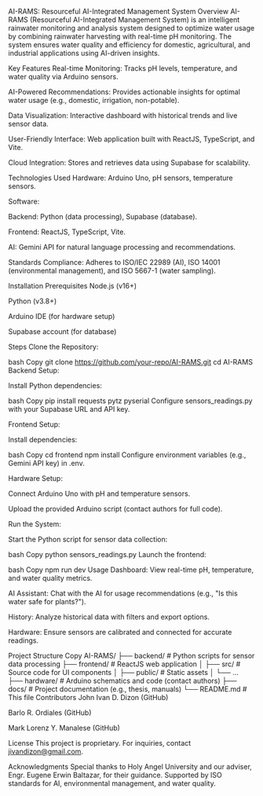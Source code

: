 AI-RAMS: Resourceful AI-Integrated Management System
Overview
AI-RAMS (Resourceful AI-Integrated Management System) is an intelligent rainwater monitoring and analysis system designed to optimize water usage by combining rainwater harvesting with real-time pH monitoring. The system ensures water quality and efficiency for domestic, agricultural, and industrial applications using AI-driven insights.

Key Features
Real-time Monitoring: Tracks pH levels, temperature, and water quality via Arduino sensors.

AI-Powered Recommendations: Provides actionable insights for optimal water usage (e.g., domestic, irrigation, non-potable).

Data Visualization: Interactive dashboard with historical trends and live sensor data.

User-Friendly Interface: Web application built with ReactJS, TypeScript, and Vite.

Cloud Integration: Stores and retrieves data using Supabase for scalability.

Technologies Used
Hardware: Arduino Uno, pH sensors, temperature sensors.

Software:

Backend: Python (data processing), Supabase (database).

Frontend: ReactJS, TypeScript, Vite.

AI: Gemini API for natural language processing and recommendations.

Standards Compliance: Adheres to ISO/IEC 22989 (AI), ISO 14001 (environmental management), and ISO 5667-1 (water sampling).

Installation
Prerequisites
Node.js (v16+)

Python (v3.8+)

Arduino IDE (for hardware setup)

Supabase account (for database)

Steps
Clone the Repository:

bash
Copy
git clone https://github.com/your-repo/AI-RAMS.git
cd AI-RAMS
Backend Setup:

Install Python dependencies:

bash
Copy
pip install requests pytz pyserial
Configure sensors_readings.py with your Supabase URL and API key.

Frontend Setup:

Install dependencies:

bash
Copy
cd frontend
npm install
Configure environment variables (e.g., Gemini API key) in .env.

Hardware Setup:

Connect Arduino Uno with pH and temperature sensors.

Upload the provided Arduino script (contact authors for full code).

Run the System:

Start the Python script for sensor data collection:

bash
Copy
python sensors_readings.py
Launch the frontend:

bash
Copy
npm run dev
Usage
Dashboard: View real-time pH, temperature, and water quality metrics.

AI Assistant: Chat with the AI for usage recommendations (e.g., "Is this water safe for plants?").

History: Analyze historical data with filters and export options.

Hardware: Ensure sensors are calibrated and connected for accurate readings.

Project Structure
Copy
AI-RAMS/
├── backend/            # Python scripts for sensor data processing
├── frontend/           # ReactJS web application
│   ├── src/            # Source code for UI components
│   ├── public/         # Static assets
│   └── ...             
├── hardware/           # Arduino schematics and code (contact authors)
├── docs/               # Project documentation (e.g., thesis, manuals)
└── README.md           # This file
Contributors
John Ivan D. Dizon (GitHub)

Barlo R. Ordiales (GitHub)

Mark Lorenz Y. Manalese (GitHub)

License
This project is proprietary. For inquiries, contact jivandizon@gmail.com.

Acknowledgments
Special thanks to Holy Angel University and our adviser, Engr. Eugene Erwin Baltazar, for their guidance.
Supported by ISO standards for AI, environmental management, and water quality.
